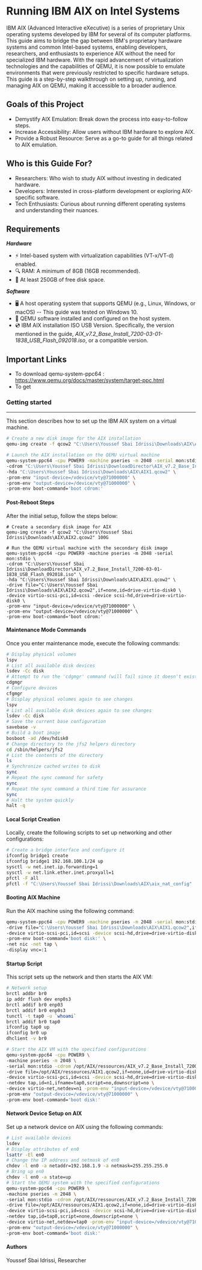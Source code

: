 # Running IBM AIX on Intel Systems 

IBM AIX (Advanced Interactive eXecutive) is a series of proprietary Unix operating systems developed by IBM for several of its computer platforms.
This guide aims to bridge the gap between IBM's proprietary hardware systems and common Intel-based systems, enabling developers, researchers, and enthusiasts to experience AIX without the need for specialized IBM hardware.
With the rapid advancement of virtualization technologies and the capabilities of QEMU, it is now possible to emulate environments that were previously restricted to specific hardware setups.
This guide is a step-by-step walkthrough on setting up, running, and managing AIX on QEMU, making it accessible to a broader audience.

## Goals of this Project
- Demystify AIX Emulation: Break down the process into easy-to-follow steps.
- Increase Accessibility: Allow users without IBM hardware to explore AIX.
- Provide a Robust Resource: Serve as a go-to guide for all things related to AIX emulation.
## Who is this Guide For?
- Researchers: Who wish to study AIX without investing in dedicated hardware.
- Developers: Interested in cross-platform development or exploring AIX-specific software.
- Tech Enthusiasts: Curious about running different operating systems and understanding their nuances.

## Requirements 
***Hardware***
* ⚡️   Intel-based system with virtualization capabilities (VT-x/VT-d) enabled.
* 🔍  RAM: A minimum of 8GB (16GB recommended).
* 💾  At least 250GB of free disk space.

***Software***
* 🖥️  A host operating system that supports QEMU (e.g., Linux, Windows, or macOS) -- This guide was tested on Windows 10.
* 🔧  QEMU software installed and configured on the host system.
* 💿  IBM AIX installation ISO USB Version. Specifically, the version mentioned in the guide, *AIX_v7.2_Base_Install_7200-03-01-1838_USB_Flash_092018.iso*, or a compatible version.

## Important Links
- To download qemu-system-ppc64 : https://www.qemu.org/docs/master/system/target-ppc.html
- To get 
  
### Getting started
--- 
This section describes how to set up the IBM AIX system on a virtual machine.
```bash
# Create a new disk image for the AIX installation
qemu-img create -f qcow2 "C:\Users\Youssef Sbai Idrissi\Downloads\AIX\AIX1.qcow2" 100G

# Launch the AIX installation on the QEMU virtual machine
qemu-system-ppc64 -cpu POWER9 -machine pseries -m 2048 -serial mon:stdio \
-cdrom "C:\Users\Youssef Sbai Idrissi\DownloadDirector\AIX_v7.2_Base_Install_7200-03-01-1838_USB_Flash_092018.iso" \
-hda "C:\Users\Youssef Sbai Idrissi\Downloads\AIX\AIX1.qcow2" \
-prom-env "input-device=/vdevice/vty@71000000" \
-prom-env "output-device=/device/vty@71000000" \
-prom-env boot-command='boot cdrom:'
```
#### Post-Reboot Steps
After the initial setup, follow the steps below:
```
# Create a secondary disk image for AIX
qemu-img create -f qcow2 "C:\Users\Youssef Sbai Idrissi\Downloads\AIX\AIX2.qcow2" 100G

# Run the QEMU virtual machine with the secondary disk image
qemu-system-ppc64 -cpu POWER9 -machine pseries -m 2048 -serial mon:stdio \
-cdrom "C:\Users\Youssef Sbai Idrissi\DownloadDirector\AIX_v7.2_Base_Install_7200-03-01-1838_USB_Flash_092018.iso" \
-hda "C:\Users\Youssef Sbai Idrissi\Downloads\AIX\AIX1.qcow2" \
-drive file="C:\Users\Youssef Sbai Idrissi\Downloads\AIX\AIX2.qcow2",if=none,id=drive-virtio-disk0 \
-device virtio-scsi-pci,id=scsi -device scsi-hd,drive=drive-virtio-disk0 \
-prom-env "input-device=/vdevice/vty@71000000" \
-prom-env "output-device=/vdevice/vty@71000000" \
-prom-env boot-command='boot cdrom:'
```
#### Maintenance Mode Commands
Once you enter maintenance mode, execute the following commands:
```bash
# Display physical volumes
lspv
# List all available disk devices
lsdev -Cc disk
# Attempt to run the 'cdgmgr' command (will fail since it doesn't exist)
cdgmgr
# Configure devices
cfgmgr
# Display physical volumes again to see changes
lspv
# List all available disk devices again to see changes
lsdev -Cc disk
# Save the current base configuration
savebase -v
# Build a boot image
bosboot -ad /dev/hdisk0
# Change directory to the jfs2 helpers directory
cd /sbin/helpers/jfs2
# List the contents of the directory
ls
# Synchronize cached writes to disk
sync
# Repeat the sync command for safety
sync
# Repeat the sync command a third time for assurance
sync
# Halt the system quickly
halt -q
```
#### Local Script Creation
Locally, create the following scripts to set up networking and other configurations:
```bash
# Create a bridge interface and configure it
ifconfig bridge1 create
ifconfig bridge1 192.168.100.1/24 up
sysctl -w net.inet.ip.forwarding=1
sysctl -w net.link.ether.inet.proxyall=1
pfctl -F all
pfctl -f "C:\Users\Youssef Sbai Idrissi\Downloads\AIX\aix_nat_config"
```
#### Booting AIX Machine
Run the AIX machine using the following command:
```bash
qemu-system-ppc64 -cpu POWER9 -machine pseries -m 2048 -serial mon:stdio \
-drive file="C:\Users\Youssef Sbai Idrissi\Downloads\AIX\AIX1.qcow2",if=none,id=drive-virtio-disk0 \
-device virtio-scsi-pci,id=scsi -device scsi-hd,drive=drive-virtio-disk0 \
-prom-env boot-command='boot disk:' \
-net nic -net tap \
-display vnc=:1
```
#### Startup Script
This script sets up the network and then starts the AIX VM:
```bash
# Network setup
brctl addbr br0
ip addr flush dev enp0s3
brctl addif br0 enp03
brctl addif br0 enp0s3
tunctl -t tap0 -u `whoami`
brctl addif br0 tap0
ifconfig tap0 up
ifconfig br0 up
dhclient -v br0

# Start the AIX VM with the specified configurations
qemu-system-ppc64 -cpu POWER9 \
-machine pseries -m 2048 \
-serial mon:stdio -cdrom /opt/AIX/ressources/AIX_v7.2_Base_Install_7200-03-01-1838_USB_Flash_092018.iso \
-drive file=/opt/AIX/ressources/AIX1.qcow2,if=none,id=drive-virtio-disk0 \
-device virtio-scsi-pci,id=scsi -device scsi-hd,drive=drive-virtio-disk0 \
-netdev tap,id=n1,ifname=tap0,script=no,downscript=no \
-device virtio-net,netdev=n1 -prom-env "input-device=/vdevice/vty@71000000" \
-prom-env "output-device=/vdevice/vty@71000000" \
-prom-env boot-command='boot disk:'
```
#### Network Device Setup on AIX
Set up a network device on AIX using the following commands:
```bash
# List available devices
lsdev
# Display attributes of en0
lsattr -El en0
# Change the IP address and netmask of en0
chdev -l en0 -a netaddr=192.168.1.9 -a netmask=255.255.255.0
# Bring up en0
chdev -l en0 -a state=up
# Start the QEMU system with the specified configurations
qemu-system-ppc64 -cpu POWER9 \
-machine pseries -m 2048 \
-serial mon:stdio -cdrom /opt/AIX/ressources/AIX_v7.2_Base_Install_7200-03-01-1838_USB_Flash_092018.iso \
-drive file=/opt/AIX/ressources/AIX1.qcow2,if=none,id=drive-virtio-disk0 \
-device virtio-scsi-pci,id=scsi -device scsi-hd,drive=drive-virtio-disk0 \
-netdev tap,id=tap0,script=none,downscript=none \
-device virtio-net,netdev=tap0 -prom-env "input-device=/vdevice/vty@71000000" \
-prom-env "output-device=/vdevice/vty@71000000" \
-prom-env boot-command='boot disk:'
```
#### Authors
Youssef Sbai Idrissi, Researcher
